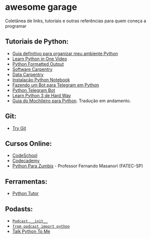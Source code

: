 # awesome garage
Coletânea de links, tutoriais e outras referências para quem coneça a programar

## Tutoriais de Python:

 - [Guia definitivo para organizar meu ambiente Python](https://medium.com/@henriquebastos/guia-definitivo-para-organizar-meu-ambiente-python-a16e2479b753#.zdoot97pd)
 - [Learn Python in One Video](https://www.youtube.com/watch?v=N4mEzFDjqtA&feature=share)
 - [Python Formatted Output](http://www.python-course.eu/python3_formatted_output.php)
 - [Software Carpentry](https://software-carpentry.org/lessons/)
 - [Data Carpentry](http://www.datacarpentry.org/lessons/)
 - [Instalação Python Notebook](http://jupyter.readthedocs.io/en/latest/install.html)
 - [Fazendo um Bot para Telegram em Python](https://juliarizza.wordpress.com/2016/08/06/fazendo-um-bot-para-telegram-em-python/)
 - [Python Telegram Bot](https://python-telegram-bot.org/)
 - [Learn Python 3 de Hard Way](https://learnpythonthehardway.org/python3/)
 - [Guia do Mochileiro para Python](http://python-guide-pt-br.readthedocs.io/pt_BR/latest/). Tradução em andamento.
 
## Git:
  - [Try Git](http://try.github.io/)

## Cursos Online:

  - [CodeSchool](https://www.codeschool.com/learn/python)
  - [Codecademy](https://www.codecademy.com/learn/python)
  - [Python Para Zumbis](https://www.pycursos.com/python-para-zumbis/) - Professor Fernando Masanori (FATEC-SP)
  
## Ferramentas:

  - [Python Tutor](http://pythontutor.com/)
  
## Podasts:

 - [``Podcast.__init__``](https://www.podcastinit.com/)
 - [``from podcast import python``](http://frompythonimportpodcast.com/)
 - [Talk Python To Me](https://talkpython.fm/)
